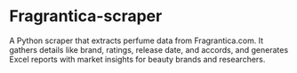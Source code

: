# Fragrantica-scraper
A Python scraper that extracts perfume data from Fragrantica.com. It gathers details like brand, ratings, release date, and accords, and generates Excel reports with market insights for beauty brands and researchers.
